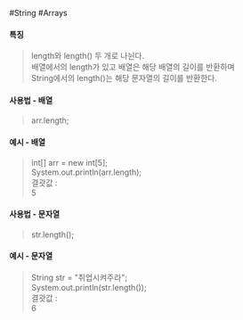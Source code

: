 #String #Arrays
#### 특징
> length와 length() 두 개로 나뉜다.  
> 배열에서의 length가 있고 배열은 해당 배열의 길이를 반환하며  
> String에서의 length()는 해당 문자열의 길이를 반환한다.

#### 사용법 - 배열
> arr.length;

#### 예시 - 배열
> int\[] arr = new int\[5];   
> System.out.println(arr.length);  
> 결괏값 :  
> 5
#### 사용법 - 문자열
> str.length();

#### 예시 - 문자열
> String str = "취업시켜주라";  
> System.out.println(str.length());  
> 결괏값 :  
> 6



